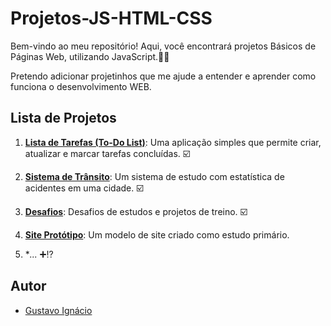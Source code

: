 # Projetos-JS-HTML-CSS
Bem-vindo ao meu repositório! Aqui, você encontrará projetos Básicos de Páginas Web, utilizando JavaScript.👨‍💻

Pretendo adicionar projetinhos que me ajude a entender e aprender como funciona o desenvolvimento WEB.

## Lista de Projetos

1. [**Lista de Tarefas (To-Do List)**](https://gustavoign.github.io/PROJETOS-JS-HTML-CSS/Lista%20de%20TAREFAS/Modelo%20-%20Lista....html): Uma aplicação simples que permite criar, atualizar e marcar tarefas concluídas. ☑️

2. [**Sistema de Trânsito**](https://gustavoign.github.io/PROJETOS-JS-HTML-CSS/Sistema%20de%20Tr%C3%A2nsito/index.html): Um sistema de estudo com estatística de acidentes em uma cidade. ☑️ 

3. [**Desafios**](https://gustavoign.github.io/PROJETOS-JS-HTML-CSS/Desafios/menu.html): Desafios de estudos e projetos de treino. ☑️

4. [**Site Protótipo**](https://gustavoign.github.io/PROJETOS-JS-HTML-CSS/Site%20Geral/index.html): Um modelo de site criado como estudo primário.

5. **...* ➕⁉️

## Autor
- [Gustavo Ignácio](https://github.com/gustavoign)
